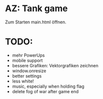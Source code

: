 # AZ: Tank game

Zum Starten main.html öffnen.


# TODO:
- mehr PowerUps
- mobile support
- bessere Grafiken: Vektorgrafiken zeichnen
- window.onresize
- better settings
- less white!
- music, especially when holding flag
- delete fog of war after game end
